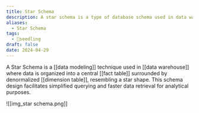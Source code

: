 ```yaml
---
title: Star Schema
description: A star schema is a type of database schema used in data warehousing where a centralized fact table is connected to multiple dimension tables in a denormalized manner.
aliases:
  - Star Schema
tags:
  - 🌱seedling
draft: false
date: 2024-04-29
---
```


A Star Schema is a [[data modeling]] technique used in [[data warehouse]] where data is organized into a central [[fact table]] surrounded by denormalized [[dimension table]], resembling a star shape. This schema design facilitates simplified querying and faster data retrieval for analytical purposes.

![[img_star schema.png]]
